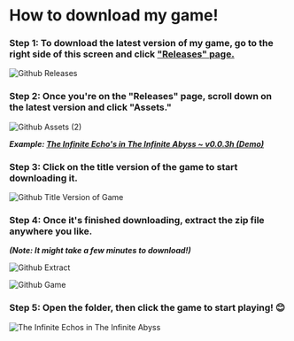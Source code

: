 # How to download my game!

### Step 1: To download the latest version of my game, go to the right side of this screen and click ["Releases" page.](https://github.com/CleverFox64/The-Infinite-Echos-in-The-Infinite-Abyss/releases)

![Github Releases](https://user-images.githubusercontent.com/53161647/233537177-dd209a75-3c65-4146-9296-652163615a06.JPG)

### Step 2: Once you're on the "Releases" page, scroll down on the latest version and click "Assets."

![Github Assets (2)](https://user-images.githubusercontent.com/53161647/233537074-64dfd2f6-3094-4ef6-b35d-8d09978279b3.JPG)

<b><i>Example: [The Infinite Echo's in The Infinite Abyss ~ v0.0.3h (Demo)](https://github.com/CleverFox64/The-Infinite-Echos-in-The-Infinite-Abyss/releases/tag/v0.0.3h)</i></b>

### Step 3:  Click on the title version of the game to start downloading it.

![Github Title Version of Game](https://user-images.githubusercontent.com/53161647/233538144-2d50729a-ecfc-4389-a263-786546fe07ea.JPG)

### Step 4: Once it's finished downloading, extract the zip file anywhere you like.
<b><i>(Note: It might take a few minutes to download!)</i></b>

![Github Extract](https://user-images.githubusercontent.com/53161647/233540160-5d8a0b67-14e7-4e70-8756-31f5f118282f.JPG)

![Github Game](https://user-images.githubusercontent.com/53161647/233540185-d5ae05ea-dcd8-436c-b8ff-5cbfbc2fc12d.JPG)

### Step 5: Open the folder, then click the game to start playing! 😊

![The Infinite Echos in The Infinite Abyss](https://user-images.githubusercontent.com/53161647/233540691-73a711c2-5055-442f-8fcd-68577ca394c0.JPG)
